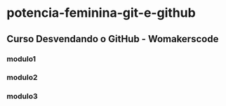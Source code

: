 # potencia-feminina-git-e-github

## Curso Desvendando o GitHub - Womakerscode



### modulo1
### modulo2
### modulo3